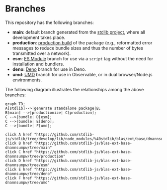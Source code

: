 <!--

@license Apache-2.0

Copyright (c) 2022 The Stdlib Authors.

Licensed under the Apache License, Version 2.0 (the "License");
you may not use this file except in compliance with the License.
You may obtain a copy of the License at

    http://www.apache.org/licenses/LICENSE-2.0

Unless required by applicable law or agreed to in writing, software
distributed under the License is distributed on an "AS IS" BASIS,
WITHOUT WARRANTIES OR CONDITIONS OF ANY KIND, either express or implied.
See the License for the specific language governing permissions and
limitations under the License.

-->

# Branches

This repository has the following branches:

-   **main**: default branch generated from the [stdlib project][stdlib-url], where all development takes place.
-   **production**: [production build][production-url] of the package (e.g., reformatted error messages to reduce bundle sizes and thus the number of bytes transmitted over a network).
-   **esm**: [ES Module][esm-url] branch for use via a `script` tag without the need for installation and bundlers.
-   **deno**: [Deno][deno-url] branch for use in Deno.
-   **umd**: [UMD][umd-url] branch for use in Observable, or in dual browser/Node.js environments.

The following diagram illustrates the relationships among the above branches:

```mermaid
graph TD;
A[stdlib]-->|generate standalone package|B;
B[main] -->|productionize| C[production];
C -->|bundle| D[esm];
C -->|bundle| E[deno];
C -->|bundle| F[umd];

click A href "https://github.com/stdlib-js/stdlib/tree/develop/lib/node_modules/%40stdlib/blas/ext/base/dnannsumpw"
click B href "https://github.com/stdlib-js/blas-ext-base-dnannsumpw/tree/main"
click C href "https://github.com/stdlib-js/blas-ext-base-dnannsumpw/tree/production"
click D href "https://github.com/stdlib-js/blas-ext-base-dnannsumpw/tree/esm"
click E href "https://github.com/stdlib-js/blas-ext-base-dnannsumpw/tree/deno"
click F href "https://github.com/stdlib-js/blas-ext-base-dnannsumpw/tree/umd"
```

[stdlib-url]: https://github.com/stdlib-js/stdlib/tree/develop/lib/node_modules/%40stdlib/blas/ext/base/dnannsumpw
[production-url]: https://github.com/stdlib-js/blas-ext-base-dnannsumpw/tree/production
[deno-url]: https://github.com/stdlib-js/blas-ext-base-dnannsumpw/tree/deno
[umd-url]: https://github.com/stdlib-js/blas-ext-base-dnannsumpw/tree/umd
[esm-url]: https://github.com/stdlib-js/blas-ext-base-dnannsumpw/tree/esm